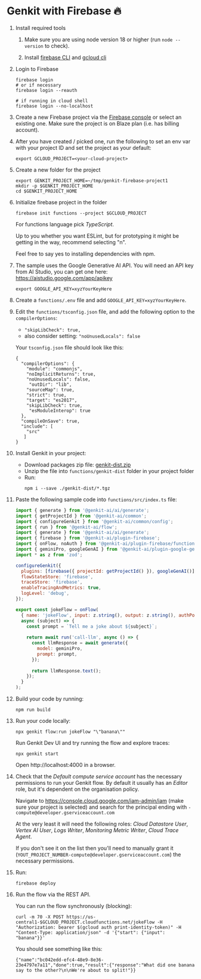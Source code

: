
# Genkit with Firebase 🔥

1. Install required tools

    1. Make sure you are using node version 18 or higher (run `node --version` to check).

    1. Install [firebase CLI](https://firebase.google.com/docs/cli) and [gcloud cli](https://cloud.google.com/sdk/docs/install)

1. Login to Firebase

   ```
   firebase login
   # or if necessary
   firebase login --reauth

   # if running in cloud shell
   firebase login --no-localhost 
   ```

1. Create a new Firebase project via the [Firebase console](https://console.firebase.google.com/) or select an existing one. Make sure the project is on Blaze plan (i.e. has billing account).

1. After you have created / picked one, run the following to set an env var with your project ID and set the project as your default:

    ```
    export GCLOUD_PROJECT=<your-cloud-project>
    ```

1. Create a new folder for the project

   ```
   export GENKIT_PROJECT_HOME=~/tmp/genkit-firebase-project1
   mkdir -p $GENKIT_PROJECT_HOME
   cd $GENKIT_PROJECT_HOME
   ```

1. Initialize firebase project in the folder

    ```
    firebase init functions --project $GCLOUD_PROJECT
    ```

    For functions language pick _TypeScript_.

    Up to you whether you want ESLint, but for prototyping it might be getting in the way, recommend selecting "n".

    Feel free to say yes to installing dependencies with npm.

1. The sample uses the Google Generative AI API. You will need an API key from AI Studio, you can get one here: https://aistudio.google.com/app/apikey

    ```
    export GOOGLE_API_KEY=xyzYourKeyHere
    ```

1. Create a `functions/.env` file and add `GOOGLE_API_KEY=xyzYourKeyHere`.

1. Edit the `functions/tsconfig.json` file, and add the following option to the `compilerOptions`: 

    * `"skipLibCheck": true,`
    * also consider setting: `"noUnusedLocals": false`

    Your `tsconfig.json` file should look like this:
     ```
     {
       "compilerOptions": {
         "module": "commonjs",
         "noImplicitReturns": true,
         "noUnusedLocals": false,
          "outDir": "lib",
         "sourceMap": true,
         "strict": true,
         "target": "es2017",
         "skipLibCheck": true,
          "esModuleInterop": true
       },
       "compileOnSave": true,
       "include": [
         "src"
        ]
     }    
     ```

1.  Install Genkit in your project:
    -   Download packages zip file:
        [genkit-dist.zip](https://bit.ly/genkit-dist)
    -   Unzip the file into `functions/genkit-dist` folder in your project folder
    -   Run:
        ```
        npm i --save ./genkit-dist/*.tgz
        ```

1. Paste the following sample code into `functions/src/index.ts` file:
     ```javascript
     import { generate } from '@genkit-ai/ai/generate';
     import { getProjectId } from '@genkit-ai/common';
     import { configureGenkit } from '@genkit-ai/common/config';
     import { run } from '@genkit-ai/flow';
     import { generate } from '@genkit-ai/ai/generate';
     import { firebase } from '@genkit-ai/plugin-firebase';
     import { onFlow, noAuth } from '@genkit-ai/plugin-firebase/functions';
     import { geminiPro, googleGenAI } from '@genkit-ai/plugin-google-genai';
     import * as z from 'zod';
     
     configureGenkit({
       plugins: [firebase({ projectId: getProjectId() }), googleGenAI()],
       flowStateStore: 'firebase',
       traceStore: 'firebase',
       enableTracingAndMetrics: true,
       logLevel: 'debug',
     });
     
     export const jokeFlow = onFlow(
       { name: 'jokeFlow', input: z.string(), output: z.string(), authPolicy: noAuth() },
       async (subject) => {
         const prompt = `Tell me a joke about ${subject}`;
        
         return await run('call-llm', async () => {
           const llmResponse = await generate({
             model: geminiPro,
             prompt: prompt,
           });
        
           return llmResponse.text();
         });
       }
     );
     ```

2. Build your code by running: 
    
    ```
    npm run build
    ```

3. Run your code locally: 

    ```
    npx genkit flow:run jokeFlow "\"banana\""
    ```

    Run Genkit Dev UI and try running the flow and explore traces:

    ```
    npx genkit start
    ```

    Open http://localhost:4000 in a browser.

4. Check that the _Default compute service account_ has the necessary permissions to run your Genkit flow. By default it usually has an _Editor_ role, but it's dependent on the organisation policy.

    Navigate to https://console.cloud.google.com/iam-admin/iam (make sure your project is selected) and search for the principal ending with `-compute@developer.gserviceaccount.com`

    At the very least it will need the following roles: _Cloud Datastore User_, _Vertex AI User_, _Logs Writer_, _Monitoring Metric Writer_, _Cloud Trace Agent_.

    If you don't see it on the list then you'll need to manually grant it (`YOUT_PROJECT_NUMBER-compute@developer.gserviceaccount.com`) the necessary permissions.

5. Run: 

    ```
    firebase deploy
    ```

6. Run the flow via the REST API.

    You can run the flow synchronously (blocking):

    ```
    curl -m 70 -X POST https://us-central1-$GCLOUD_PROJECT.cloudfunctions.net/jokeFlow -H "Authorization: bearer $(gcloud auth print-identity-token)" -H "Content-Type: application/json" -d '{"start": {"input": "banana"}}'
    ```

    You should see something like this:
    
    ```
    {"name":"bc042edd-efc4-48e9-8e36-23e4797e7a11","done":true,"result":{"response":"What did one banana say to the other?\n\nWe're about to split!"}}
    ```